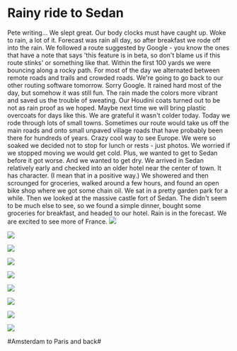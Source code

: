 # Rainy ride to Sedan
Pete writing...  We slept great. Our body clocks must have caught up. Woke to rain, a lot of it. Forecast was rain all day, so after breakfast we rode off into the rain. We followed a route suggested by Google - you know the ones that have a note that says 'this feature is in beta, so don't blame us if this route stinks' or something like that. Within the first 100 yards we were bouncing along a rocky path. For most of the day we alternated between remote roads and trails and crowded roads. We're going to go back to our other routing software tomorrow. Sorry Google. It rained hard most of the day, but somehow it was still fun. The rain made the colors more vibrant and saved us the trouble of sweating. Our Houdini coats turned out to be not as rain proof as we hoped. Maybe next time we will bring plastic overcoats for days like this. We are grateful it wasn't colder today. Today we rode through lots of small towns. Sometimes our route would take us off the main roads and onto small unpaved village roads that have probably been there for hundreds of years. Crazy cool way to see Europe. We were so soaked we decided not to stop for lunch or rests - just photos. We worried if we stopped moving we would get cold. Plus, we wanted to get to Sedan before it got worse. And we wanted to get dry. We arrived in Sedan relatively early and checked into an older hotel near the center of town. It has character. (I mean that in a positive way.) We showered and then scrounged for groceries, walked around a few hours, and found an open bike shop where we got some chain oil. We sat in a pretty garden park for a while. Then we looked at the massive castle fort of Sedan. The didn't seem to be much else to see, so we found a simple dinner, bought some groceries for breakfast, and headed to our hotel. Rain is in the forecast. We are excited to see more of France. 
![](data/00093beb-103e-4387-b3f5-98a0a3fe46e7.jpg)
 
![](data/aee829f7-1589-4149-b3b4-dcb9551d58cf.jpg)
 
![](data/6ef96a69-3ff4-42cf-aaf5-74b42bf63800.jpg)
 
![](data/42df9ca3-8bf2-4fe9-b6b2-a68e66aa2f3b.jpg)
 
![](data/844a55bc-bb57-4608-974e-cc62407719b0.jpg)
 
![](data/2125eedb-ef62-4d1a-b399-cbb045ed3e0e.jpg)
 
![](data/4ed86db9-d21a-4efc-8fd1-d00c45c280ac.jpg)
 
![](data/29c70e87-0eef-4a45-af69-a6a1c4c02481.jpg)
 
![](data/9dbcf3fd-1cf3-4bfe-aa50-f187d77331ad.jpg)

#Amsterdam to Paris and back#